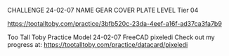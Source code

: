 CHALLENGE 24-02-07
NAME GEAR COVER PLATE
LEVEL Tier 04

https://tootalltoby.com/practice/3bfb520c-23da-4eef-a16f-ad37ca3fa7b9


Too Tall Toby Practice Model 24-02-07 FreeCAD pixeledi
Check out my progress at: https://tootalltoby.com/practice/datacard/pixeledi

